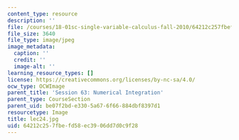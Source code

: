 ```yaml
---
content_type: resource
description: ''
file: /courses/18-01sc-single-variable-calculus-fall-2010/64212c257fbefd58ec3906dd7d0c9f28_lec24.jpg
file_size: 3640
file_type: image/jpeg
image_metadata:
  caption: ''
  credit: ''
  image-alt: ''
learning_resource_types: []
license: https://creativecommons.org/licenses/by-nc-sa/4.0/
ocw_type: OCWImage
parent_title: 'Session 63: Numerical Integration'
parent_type: CourseSection
parent_uid: be07f2bd-e330-5a67-6f66-884dbf8397d1
resourcetype: Image
title: lec24.jpg
uid: 64212c25-7fbe-fd58-ec39-06dd7d0c9f28
---
```

